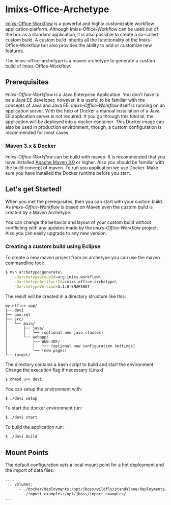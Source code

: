 # Imixs-Office-Archetype

[Imixs-Office-Workflow](http://www.office-workflow.de) is a powerful and highly customizable workflow application platform.
Although Imixs-Office-Workflow can be used out of the box as a standard application, it is also possible to create a so-called
custom build. A custom build inherits all the functionality of the Imixs-Office-Workflow but also provides the ability to add or customize new features.

The imixs-office-archetype is a maven archetype to generate a custom build of Imixs-Office-Workflow.

## Prerequisites

_Imixs-Office-Workflow_ is a Java Enterprise Application.
You don't have to be a Java EE developer, however, it is useful to be familiar with the concepts of Java and Java EE.
_Imixs-Office-Workflow_ itself is running on an application server. With the help of Docker a manual installation of a Java EE application server is not required. If you go through this tutorial, the application will be deployed into a docker container. This Docker image can also be used in production environment, though, a custom configuration is recommended for most cases.

### Maven 3.x & Docker

_Imixs-Office-Workflow_ can be build with maven. It is recommended that you have installed [Apache Maven 3.0](https://maven.apache.org/) or higher. Also you should be familiar with the build concept of maven.
To run you application we use Docker. Make sure you have installed the Docker runtime before you start.

## Let's get Started!

When you met the prerequisites, then you can start with your custom build. As _Imixs-Office-Workflow_ is based on Maven even the custom build is created by a Maven Archetype.

You can change the behavior and layout of your custom build without conflicting with any updates made by the _Imixs-Office-Workflow_ project. Also you can easily upgrade to any new version.

### Creating a custom build using Eclipse

To create a new maven project from an archetype you can use the maven commandline tool:

```bash
$ mvn archetype:generate\
    -DarchetypeGroupId=org.imixs.workflow\
    -DarchetypeArtifactId=imixs-office-archetype\
    -DarchetypeVersion=5.1.0-SNAPSHOT
```

The result will be created in a directory structure like this:

```
my-office-app/
├── devi
├── pom.xml
├── src/
│   └── main/
│       ├── java/
│       │   └── (optional new java classes)
│       └── webapp/
│           ├── WEB-INF/
│           │   └── (optional new configuration settings)
│           └── (new pages)
└── target/
```

The directory contains a bash script to build and start the environment. Change the execution flag if necessary (Linux)

```bash
$ chmod u+x devi
```

You can setup the environment with:

```bash
$ ./devi setup
```

To start the docker environment run:

```bash
$ ./devi start
```

To build the application run:

```bash
$ ./devi build
```

## Mount Points

The default configuration sets a local mount point for a hot deployment and the import of data files:

```xml
....
    volumes:
      - ./docker/deployments:/opt/jboss/wildfly/standalone/deployments/
      - ./import_examples:/opt/jboss/import_examples/
...
```
